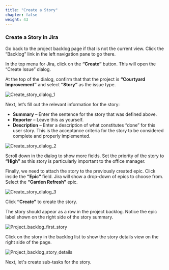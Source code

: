 ```yaml
---
title: "Create a Story"
chapter: false
weight: 43
---
```


### Create a Story in Jira

Go back to the project backlog page if that is not the current view.  Click the “Backlog” link in the left navigation pane to go there.  

In the top menu for Jira, click on the **“Create”** button.  This will open the “Create Issue” dialog.

At the top of the dialog, confirm that that the project is **“Courtyard Improvement”** and select **“Story”** as the issue type.  

![Create_story_dialog_1](/images/40_Epics_Stories_And_Tasks/Create_story_dialog_1.png)

Next, let’s fill out the relevant information for the story:  

- **Summary** – Enter the sentence for the story that was defined above.
- **Reporter** – Leave this as yourself.
- **Description** – Enter a description of what constitutes “done” for this user story.  This is the acceptance criteria for the story to be considered complete and properly implemented.

![Create_story_dialog_2](/images/40_Epics_Stories_And_Tasks/Create_story_dialog_2.png)

Scroll down in the dialog to show more fields.  Set the priority of the story to **“High”** as this story is particularly important to the office manager.  

Finally, we need to attach the story to the previously created epic.  Click inside the **“Epic”** field.  Jira will show a drop-down of epics to choose from.  Select the **“Garden Refresh”** epic.

![Create_story_dialog_3](/images/40_Epics_Stories_And_Tasks/Create_story_dialog_3.png)

Click **“Create”** to create the story.  

The story should appear as a row in the project backlog.  Notice the epic label shown on the right side of the story summary.

![Project_backlog_first_story](/images/40_Epics_Stories_And_Tasks/Project_backlog_first_story.png)

Click on the story in the backlog list to show the story details view on the right side of the page.

![Project_backlog_story_details](/images/40_Epics_Stories_And_Tasks/Project_backlog_story_details.png)

Next, let's create sub-tasks for the story.
